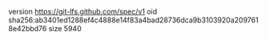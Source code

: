 version https://git-lfs.github.com/spec/v1
oid sha256:ab3401ed1288ef4c4888e14f83a4bad28736dca9b3103920a2097618e42bbd76
size 5940
